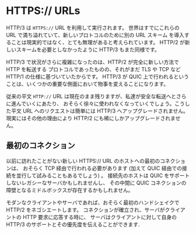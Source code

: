# HTTPS:// URLs

HTTP/3 は `HTTPS://` URL を利用して実行されます。
世界はすでにこれらの URL で満ち溢れていて、新しいプロトコルのために別の URL スキーム
を導入することは現実的ではなく、とても無理があると考えられています。
HTTP/2 が新しいスキームを必要としなかったように HTTP/3 もまた同様です。

HTTP/3 で状況がさらに複雑になったのは、HTTP/2 が完全に新しい方法で HTTP を転送する
プロトコルであったものの、それがまだ TLS や TCP など HTTP/1 の仕様に基づいていたからです。
HTTP/3 が QUIC 上で行われるということは、いくつかの重要な側面において物事を変えることになります。

従来の平文 `HTTP://` URL は現在のまま残りますが、私達が安全な転送へとさらに進んでいくにあたり、
おそらく徐々に使われなくなっていくでしょう。こうした平文 URL へのリクエストは簡単には HTTP/3
へアップグレードされません。現実にはその他の理由により HTTP/2 にも稀にしかアップグレードされません。

## 最初のコネクション

以前に訪れたことがない新しい HTTPS:// URL のホストへの最初のコネクションは、
おそらく TCP 経由で行われる必要があります (加えて QUIC 経由での接続を並行して試みることもあるでしょう) 。
接続先のホストは QUIC をサポートしないレガシーなサーバかもしれませんし、
その中間に QUIC コネクションの障壁となるミドルボックスが存在するかもしれません。

モダンなクライアントやサーバであれば、おそらく最初のハンドシェイクで HTTP/2 をネゴシエートします。
コネクションが確立され、サーバがクライアントの HTTP 要求に応答する時に、
サーバはクライアントに対して自身の HTTP/3 のサポートとその優先度を伝えることができます.
